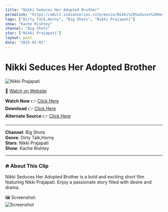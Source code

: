 ```yaml
---
title: "Nikki Seduces Her Adopted Brother"
permalink: "https://adult.indianseries.site/movie/Nikki%20Seduces%20Her%20Adopted%20Brother"
tags: ["Dirty Talk,Horny", "Big Shots", "Nikki Prajapati"]
show: "Kache Rishtey"
channel: "Big Shots"
star: ["Nikki Prajapati"]
layout: post
date: "2025-01-01"
---
```


# Nikki Seduces Her Adopted Brother

![Nikki Prajapati](https://shorts.desisins.com/wp-content/uploads/2024/08/Nikki-Prajapati-Seduces-Her-Adopted-Brother-Kache-Rishtey-DesiSins.com_.jpg)

🔗 [Watch on Website](https://adult.indianseries.site/movie/Nikki%20Seduces%20Her%20Adopted%20Brother)

**Watch Now** 👉 [Click Here](https://adult.indianseries.site/movie/Nikki%20Seduces%20Her%20Adopted%20Brother)  
**Download** 👉 [Click Here](https://adult.indianseries.site/movie/Nikki%20Seduces%20Her%20Adopted%20Brother)  
**Alternate Source** 👉 [Click Here](https://adult.indianseries.site/movie/Nikki%20Seduces%20Her%20Adopted%20Brother)

---

**Channel**: Big Shots  
**Genre**: Dirty Talk,Horny  
**Stars**: Nikki Prajapati  
**Show**: Kache Rishtey

---

### 🔥 About This Clip

Nikki Seduces Her Adopted Brother is a bold and exciting short film featuring Nikki Prajapati. Enjoy a passionate story filled with desire and drama.
 
🖼️ Screenshot:  
![Screenshot](https://shorts.desisins.com/wp-content/uploads/2024/08/Nikki-Prajapati-Seduces-Her-Adopted-Brother-Kache-Rishtey-DesiSins.com_.jpg)

